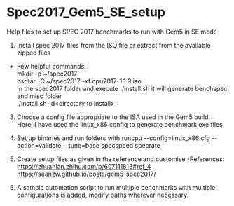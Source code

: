 # Spec2017_Gem5_SE_setup
Help files to set up SPEC 2017 benchmarks to run with Gem5 in SE mode

1. Install spec 2017 files from the ISO file or extract from the available zipped files
- Few helpful commands:  
 mkdir -p ~/spec2017  
 bsdtar -C ~/spec2017 -xf cpu2017-1.1.9.iso  
 In the spec2017 folder and execute ./install.sh it will generate benchspec and misc folder  
 ./install.sh -d\<directory to install\>

3. Choose a config file appropriate to the ISA used in the Gem5 build. Here, I have used the linux_x86 config to generate benchmark exe files

4. Set up binaries and run folders with 
runcpu --config=linux_x86.cfg --action=validate --tune=base specspeed specrate

5. Create setup files as given in the reference and customise
-References:  
https://zhuanlan.zhihu.com/p/607111813#ref_4  
https://seanzw.github.io/posts/gem5-spec2017/  

6. A sample automation script to run multiple benchmarks with multiple configurations is added, modify paths wherever necessary.
